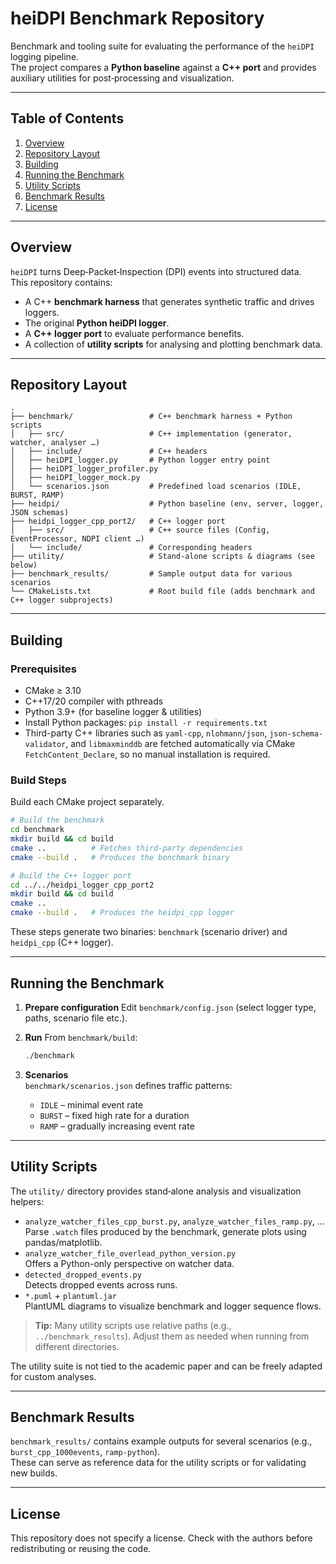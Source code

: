 # heiDPI Benchmark Repository

Benchmark and tooling suite for evaluating the performance of the `heiDPI` logging pipeline.  
The project compares a **Python baseline** against a **C++ port** and provides auxiliary utilities for post‑processing and visualization.

---

## Table of Contents

1. [Overview](#overview)
2. [Repository Layout](#repository-layout)
3. [Building](#building)
4. [Running the Benchmark](#running-the-benchmark)
5. [Utility Scripts](#utility-scripts)
6. [Benchmark Results](#benchmark-results)
7. [License](#license)

---

## Overview

`heiDPI` turns Deep‑Packet‑Inspection (DPI) events into structured data.  
This repository contains:

- A C++ **benchmark harness** that generates synthetic traffic and drives loggers.
- The original **Python heiDPI logger**.
- A **C++ logger port** to evaluate performance benefits.
- A collection of **utility scripts** for analysing and plotting benchmark data.

---

## Repository Layout

```
.
├── benchmark/                 # C++ benchmark harness + Python scripts
│   ├── src/                   # C++ implementation (generator, watcher, analyser …)
│   ├── include/               # C++ headers
│   ├── heiDPI_logger.py       # Python logger entry point
│   ├── heiDPI_logger_profiler.py
│   ├── heiDPI_logger_mock.py
│   └── scenarios.json         # Predefined load scenarios (IDLE, BURST, RAMP)
├── heidpi/                    # Python baseline (env, server, logger, JSON schemas)
├── heidpi_logger_cpp_port2/   # C++ logger port
│   ├── src/                   # C++ source files (Config, EventProcessor, NDPI client …)
│   └── include/               # Corresponding headers
├── utility/                   # Stand‑alone scripts & diagrams (see below)
├── benchmark_results/         # Sample output data for various scenarios
└── CMakeLists.txt             # Root build file (adds benchmark and C++ logger subprojects)
```

---

## Building

### Prerequisites
- CMake ≥ 3.10
- C++17/20 compiler with pthreads
- Python 3.9+ (for baseline logger & utilities)
- Install Python packages: `pip install -r requirements.txt`
- Third-party C++ libraries such as `yaml-cpp`, `nlohmann/json`, `json-schema-validator`, and `libmaxminddb` are fetched automatically via CMake `FetchContent_Declare`, so no manual installation is required.

### Build Steps

Build each CMake project separately.

```bash
# Build the benchmark
cd benchmark
mkdir build && cd build
cmake ..          # Fetches third‑party dependencies
cmake --build .   # Produces the benchmark binary

# Build the C++ logger port
cd ../../heidpi_logger_cpp_port2
mkdir build && cd build
cmake ..
cmake --build .   # Produces the heidpi_cpp logger
```

These steps generate two binaries:
`benchmark` (scenario driver) and `heidpi_cpp` (C++ logger).

---

## Running the Benchmark

1. **Prepare configuration**
   Edit `benchmark/config.json` (select logger type, paths, scenario file etc.).

2. **Run**
   From `benchmark/build`:

   ```bash
   ./benchmark
   ```

3. **Scenarios**  
   `benchmark/scenarios.json` defines traffic patterns:
    - `IDLE` – minimal event rate
    - `BURST` – fixed high rate for a duration
    - `RAMP` – gradually increasing event rate

---

## Utility Scripts

The `utility/` directory provides stand‑alone analysis and visualization helpers:

- `analyze_watcher_files_cpp_burst.py`, `analyze_watcher_files_ramp.py`, …  
  Parse `.watch` files produced by the benchmark, generate plots using pandas/matplotlib.
- `analyze_watcher_file_overlead_python_version.py`  
  Offers a Python-only perspective on watcher data.
- `detected_dropped_events.py`  
  Detects dropped events across runs.
- `*.puml` + `plantuml.jar`  
  PlantUML diagrams to visualize benchmark and logger sequence flows.

> **Tip:** Many utility scripts use relative paths (e.g., `../benchmark_results`). Adjust them as needed when running from different directories.

The utility suite is not tied to the academic paper and can be freely adapted for custom analyses.

---

## Benchmark Results

`benchmark_results/` contains example outputs for several scenarios (e.g., `burst_cpp_1000events`, `ramp-python`).  
These can serve as reference data for the utility scripts or for validating new builds.

---

## License

This repository does not specify a license. Check with the authors before redistributing or reusing the code.
